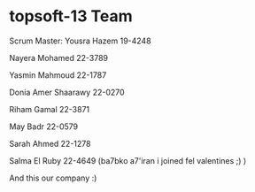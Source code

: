 topsoft-13 Team
==============

Scrum Master: Yousra Hazem 19-4248 

Nayera Mohamed 22-3789

Yasmin Mahmoud 22-1787

Donia Amer Shaarawy 22-0270

Riham Gamal 22-3871

May Badr 22-0579 

Sarah Ahmed 22-1278

Salma El Ruby 22-4649 (ba7bko a7'iran i joined fel valentines ;) ) 


And this our company :)